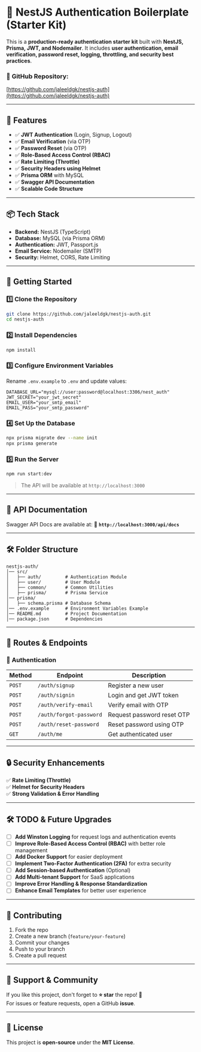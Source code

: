 
# 🚀 NestJS Authentication Boilerplate (Starter Kit)

This is a **production-ready authentication starter kit** built with **NestJS, Prisma, JWT, and Nodemailer**. It includes **user authentication, email verification, password reset, logging, throttling, and security best practices**.

### 🔗 **GitHub Repository:**  
[https://github.com/jaleeldgk/nestjs-auth](https://github.com/jaleeldgk/nestjs-auth)

---

## 📌 **Features**
- ✅ **JWT Authentication** (Login, Signup, Logout)
- ✅ **Email Verification** (via OTP)
- ✅ **Password Reset** (via OTP)
- ✅ **Role-Based Access Control (RBAC)**
- ✅ **Rate Limiting (Throttle)**
- ✅ **Security Headers using Helmet**
- ✅ **Prisma ORM** with MySQL
- ✅ **Swagger API Documentation**
- ✅ **Scalable Code Structure**

---

## 📦 **Tech Stack**
- **Backend:** NestJS (TypeScript)
- **Database:** MySQL (via Prisma ORM)
- **Authentication:** JWT, Passport.js
- **Email Service:** Nodemailer (SMTP)
- **Security:** Helmet, CORS, Rate Limiting

---

## 🚀 **Getting Started**
### 1️⃣ **Clone the Repository**
```bash
git clone https://github.com/jaleeldgk/nestjs-auth.git
cd nestjs-auth
```

### 2️⃣ **Install Dependencies**
```bash
npm install
```

### 3️⃣ **Configure Environment Variables**
Rename `.env.example` to `.env` and update values:
```env
DATABASE_URL="mysql://user:password@localhost:3306/nest_auth"
JWT_SECRET="your_jwt_secret"
EMAIL_USER="your_smtp_email"
EMAIL_PASS="your_smtp_password"
```

### 4️⃣ **Set Up the Database**
```bash
npx prisma migrate dev --name init
npx prisma generate
```

### 5️⃣ **Run the Server**
```bash
npm run start:dev
```
> The API will be available at `http://localhost:3000`

---

## 📖 **API Documentation**
Swagger API Docs are available at:
📌 **`http://localhost:3000/api/docs`**

---

## 🛠 **Folder Structure**
```
nestjs-auth/
│── src/
│   ├── auth/         # Authentication Module
│   ├── user/         # User Module
│   ├── common/       # Common Utilities
│   ├── prisma/       # Prisma Service
│── prisma/
│   ├── schema.prisma # Database Schema
│── .env.example      # Environment Variables Example
│── README.md         # Project Documentation
│── package.json      # Dependencies
```

---

## 🚧 **Routes & Endpoints**
### 🔹 **Authentication**
| Method | Endpoint | Description |
|--------|---------|------------|
| `POST` | `/auth/signup` | Register a new user |
| `POST` | `/auth/signin` | Login and get JWT token |
| `POST` | `/auth/verify-email` | Verify email with OTP |
| `POST` | `/auth/forgot-password` | Request password reset OTP |
| `POST` | `/auth/reset-password` | Reset password using OTP |
| `GET` | `/auth/me` | Get authenticated user |

---

## 🔒 **Security Enhancements**
✅ **Rate Limiting (Throttle)**  
✅ **Helmet for Security Headers**  
✅ **Strong Validation & Error Handling**  

---

## 🛠 **TODO & Future Upgrades**
- [ ] **Add Winston Logging** for request logs and authentication events  
- [ ] **Improve Role-Based Access Control (RBAC)** with better role management  
- [ ] **Add Docker Support** for easier deployment  
- [ ] **Implement Two-Factor Authentication (2FA)** for extra security  
- [ ] **Add Session-based Authentication** (Optional)  
- [ ] **Add Multi-tenant Support** for SaaS applications  
- [ ] **Improve Error Handling & Response Standardization**  
- [ ] **Enhance Email Templates** for better user experience  

---

## 🤝 **Contributing**
1. Fork the repo
2. Create a new branch (`feature/your-feature`)
3. Commit your changes
4. Push to your branch
5. Create a pull request

---

## 🌟 **Support & Community**
If you like this project, don't forget to **⭐ star** the repo! 🚀  
For issues or feature requests, open a GitHub **issue**.

---

## 📜 **License**
This project is **open-source** under the **MIT License**.

